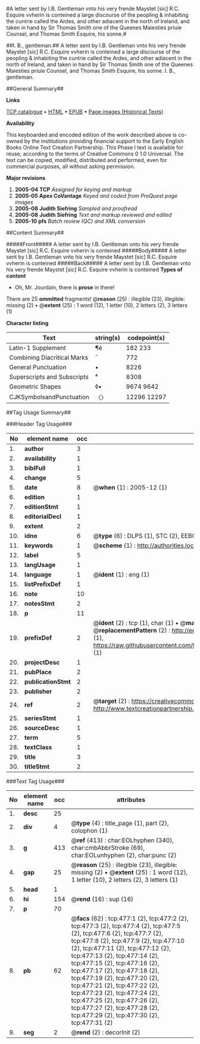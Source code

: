 #A letter sent by I.B. Gentleman vnto his very frende Maystet [sic] R.C. Esquire vvherin is conteined a large discourse of the peopling & inhabiting the cuntrie called the Ardes, and other adiacent in the north of Ireland, and taken in hand by Sir Thomas Smith one of the Queenes Maiesties priuie Counsel, and Thomas Smith Esquire, his sonne.#

##I. B., gentleman.##
A letter sent by I.B. Gentleman vnto his very frende Maystet [sic] R.C. Esquire vvherin is conteined a large discourse of the peopling & inhabiting the cuntrie called the Ardes, and other adiacent in the north of Ireland, and taken in hand by Sir Thomas Smith one of the Queenes Maiesties priuie Counsel, and Thomas Smith Esquire, his sonne.
I. B., gentleman.

##General Summary##

**Links**

[TCP catalogue](http://www.ota.ox.ac.uk/tcp/)  • 
[HTML](http://tei.it.ox.ac.uk/tcp/Texts-HTML/free/A00/A00364.html)  • 
[EPUB](http://tei.it.ox.ac.uk/tcp/Texts-EPUB/free/A00/A00364.epub) • 
[Page images (Historical Texts)](https://data.historicaltexts.jisc.ac.uk/view?pubId=eebo-99836219e&pageId=eebo-99836219e-477-1)

**Availability**

This keyboarded and encoded edition of the
	       work described above is co-owned by the institutions
	       providing financial support to the Early English Books
	       Online Text Creation Partnership. This Phase I text is
	       available for reuse, according to the terms of Creative
	       Commons 0 1.0 Universal. The text can be copied,
	       modified, distributed and performed, even for
	       commercial purposes, all without asking permission.

**Major revisions**

1. __2005-04__ __TCP__ *Assigned for keying and markup*
1. __2005-05__ __Apex CoVantage__ *Keyed and coded from ProQuest page images*
1. __2005-08__ __Judith Siefring__ *Sampled and proofread*
1. __2005-08__ __Judith Siefring__ *Text and markup reviewed and edited*
1. __2005-10__ __pfs__ *Batch review (QC) and XML conversion*

##Content Summary##

#####Front#####
A letter sent by I.B. Gentleman vnto his very frende Maystet [sic] R.C. Esquire vvherin is conteined
#####Body#####
A letter sent by I.B. Gentleman vnto his very frende Maystet [sic] R.C. Esquire vvherin is conteined
#####Back#####
A letter sent by I.B. Gentleman vnto his very frende Maystet [sic] R.C. Esquire vvherin is conteined
**Types of content**

  * Oh, Mr. Jourdain, there is **prose** in there!

There are 25 **ommitted** fragments! 
 @__reason__ (25) : illegible (23), illegible: missing (2)  •  @__extent__ (25) : 1 word (12), 1 letter (10), 2 letters (2), 3 letters (1)

**Character listing**


|Text|string(s)|codepoint(s)|
|---|---|---|
|Latin-1 Supplement|¶é|182 233|
|Combining             Diacritical Marks|̄|772|
|General Punctuation|•|8226|
|Superscripts             and Subscripts|⁴|8308|
|Geometric Shapes|◊▪|9674 9642|
|CJKSymbolsandPunctuation|〈〉|12296 12297|

##Tag Usage Summary##

###Header Tag Usage###

|No|element name|occ|attributes|
|---|---|---|---|
|1.|__author__|3||
|2.|__availability__|1||
|3.|__biblFull__|1||
|4.|__change__|5||
|5.|__date__|8| @__when__ (1) : 2005-12 (1)|
|6.|__edition__|1||
|7.|__editionStmt__|1||
|8.|__editorialDecl__|1||
|9.|__extent__|2||
|10.|__idno__|6| @__type__ (6) : DLPS (1), STC (2), EEBO-CITATION (1), PROQUEST (1), VID (1)|
|11.|__keywords__|1| @__scheme__ (1) : http://authorities.loc.gov/ (1)|
|12.|__label__|5||
|13.|__langUsage__|1||
|14.|__language__|1| @__ident__ (1) : eng (1)|
|15.|__listPrefixDef__|1||
|16.|__note__|10||
|17.|__notesStmt__|2||
|18.|__p__|11||
|19.|__prefixDef__|2| @__ident__ (2) : tcp (1), char (1)  •  @__matchPattern__ (2) : ([0-9\-]+):([0-9IVX]+) (1), (.+) (1)  •  @__replacementPattern__ (2) : http://eebo.chadwyck.com/downloadtiff?vid=$1&page=$2 (1), https://raw.githubusercontent.com/textcreationpartnership/Texts/master/tcpchars.xml#$1 (1)|
|20.|__projectDesc__|1||
|21.|__pubPlace__|2||
|22.|__publicationStmt__|2||
|23.|__publisher__|2||
|24.|__ref__|2| @__target__ (2) : https://creativecommons.org/publicdomain/zero/1.0/ (1), http://www.textcreationpartnership.org/docs/. (1)|
|25.|__seriesStmt__|1||
|26.|__sourceDesc__|1||
|27.|__term__|5||
|28.|__textClass__|1||
|29.|__title__|3||
|30.|__titleStmt__|2||


###Text Tag Usage###

|No|element name|occ|attributes|
|---|---|---|---|
|1.|__desc__|25||
|2.|__div__|4| @__type__ (4) : title_page (1), part (2), colophon (1)|
|3.|__g__|413| @__ref__ (413) : char:EOLhyphen (340), char:cmbAbbrStroke (69), char:EOLunhyphen (2), char:punc (2)|
|4.|__gap__|25| @__reason__ (25) : illegible (23), illegible: missing (2)  •  @__extent__ (25) : 1 word (12), 1 letter (10), 2 letters (2), 3 letters (1)|
|5.|__head__|1||
|6.|__hi__|154| @__rend__ (16) : sup (16)|
|7.|__p__|70||
|8.|__pb__|62| @__facs__ (62) : tcp:477:1 (2), tcp:477:2 (2), tcp:477:3 (2), tcp:477:4 (2), tcp:477:5 (2), tcp:477:6 (2), tcp:477:7 (2), tcp:477:8 (2), tcp:477:9 (2), tcp:477:10 (2), tcp:477:11 (2), tcp:477:12 (2), tcp:477:13 (2), tcp:477:14 (2), tcp:477:15 (2), tcp:477:16 (2), tcp:477:17 (2), tcp:477:18 (2), tcp:477:19 (2), tcp:477:20 (2), tcp:477:21 (2), tcp:477:22 (2), tcp:477:23 (2), tcp:477:24 (2), tcp:477:25 (2), tcp:477:26 (2), tcp:477:27 (2), tcp:477:28 (2), tcp:477:29 (2), tcp:477:30 (2), tcp:477:31 (2)|
|9.|__seg__|2| @__rend__ (2) : decorInit (2)|

